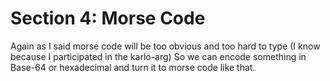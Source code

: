 # Section 4: Morse Code

Again as I said morse code will be too obvious and too hard to type (I know because I participated in the karlo-arg)
So we can encode something in Base-64 or hexadecimal and turn it to morse code like that.